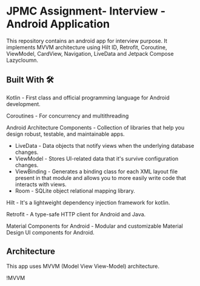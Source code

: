 # JPMC Assignment- Interview - Android Application 

This repository contains an android app for interview purpose. It implements MVVM architecture using Hilt ID, Retrofit, Coroutine, ViewModel, CardView, Navigation, LiveData and Jetpack Compose Lazycloumn.


## Built With 🛠
<p> Kotlin - First class and official programming language for Android development.</p>
<p>Coroutines - For concurrency and multithreading</p>
<p>Android Architecture Components - Collection of libraries that help you design robust, testable, and maintainable apps.</p>
<ul>
  <li>LiveData - Data objects that notify views when the underlying database changes.</li>
  <li>ViewModel - Stores UI-related data that it's survive configuration changes.</li>
  <li>ViewBinding - Generates a binding class for each XML layout file present in that module and allows you to more easily write code that interacts with views.</li>
  <li>Room - SQLite object relational mapping library.</li>
  </ul>
<p>Hilt - It's a lightweight dependency injection framework for kotlin.<p>
<p>Retrofit - A type-safe HTTP client for Android and Java.</p>
<p>Material Components for Android - Modular and customizable Material Design UI components for Android.</p>

## Architecture
<p>This app uses MVVM (Model View View-Model) architecture.</p>

!MVVM

